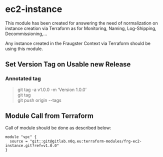 # ec2-instance

This module has been created for answering the need of normalization on instance creation via Terraform as for Monitoring, Naming, Log-Shipping, Decommissioning,...


Any instance created in the Fraugster Context via Terraform should be using this module.

## Set Version Tag on Usable new Release

### Annotated tag
> git tag -a v1.0.0 -m ‘Version 1.0.0’    
> git tag    
> git push origin --tags    

## Module Call from Terraform

Call of module should be done as described below:
```
module "vpc" {
  source = "git::git@gitlab.n0q.eu:terraform-modules/frg-ec2-instance.git?ref=v1.0.0"
}
```

